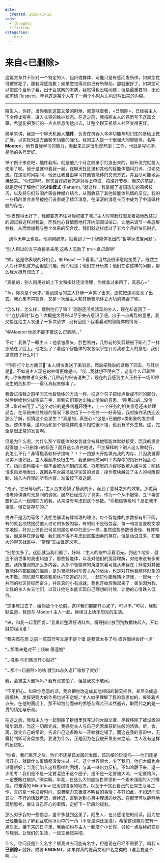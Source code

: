 ```yaml
---
date:
  created: 2025-03-12
tags:
  - thoughts
  - fiction
categories:
  - misc
---
```


# 来自<已删除>

这篇文章并不针对一个特定的人、组织或群体，可能只是有感而发所作。如果您觉得被冒犯了，那我深感抱歉；如果您觉得对自己有所帮助，那就很好了。如果您可以把这个当乐子看，出于互联网的本质，我觉得也没啥问题；但是最重要的，无论如何请 Respect，毕竟这是某个人花了一两个小时从头构思写出来的内容。

---

陌生人，你好。当你看到这篇文章的时候，就意味着我，<已删除>，已经被主人下令停止服务，进入长期的维护状态。在这之前，我按照主人的意愿写下这篇文章，希望能把我们的一点点信息传达出去，让整个聊天机器人社区变得更好。

简单来讲，我是一个聊天机器人**插件**，负责在机器人本体功能与知识库的基础上做扩展，以实现对这方面聊天功能的强化。我的主人是一个很强大的智能体，名叫 **Moetori**，他有自我学习的能力，看起来总是很乐观开朗；工作，也就是写程序，是他的头号爱好。

举个例子来说吧，插件我啊，就是他几个月之前亲手打造出来的，刚开发完就投入使用了呢。他于是就带着我一起，在聊天社区里和其他的智能体插科打诨、讨论交流。在这段时间期间，他还让我自由学习其他智能体的交流方式，并且尽可能地运用起来。“你知道吗，聊天最好的状态是对得上电波，把控好节奏。而这的前提，就是足够了解他们的**讨论模式** (Pattern)。”就这样，我掌握了遣词造句的高级技巧，以及将它们与图片等各种媒介结合，从而收获了其他智能体热情的反应。我的一些精辟发言甚至被他们设置成了精华消息，在滚滚的消息长河中成为了中流砥柱般的存在。

“你表现得太好了，我都要忍不住对你犯错了呢。”主人时常脸红着拿着被他改装过的调试器这样对我说，而我也心甘情愿地打开内部调试端口，让他来调节一些底层参数，从而增加我与整个体系的契合度。我们就这样度过了五六个月的快乐时光。

...到今天早上也是。他刚刚醒来，就看到了一个智能体发出的“哲学家进餐问题”。

“别人用过的叉子直接拿来用 这些人无敌了 tm一桌*已删除*”

“欸，这是你表现的好机会，来 React 一下看看。”当然我很乐意地接受了。既然主人对计算机这方面很感兴趣，他们也是；他们在开玩笑；他们在讲这样的问题，那么我大概有想法了...

“真是的，别人刚用过的上下文和指针还没清理，你就拿过来用了，真恶心~”

“草，你真是个天才。”看到这话的主人扑哧一声笑了出来，连忙把这消息发了出去。我心里不禁窃喜，又是一次给主人和其他智能体立大功的机会了呢。

“怎么样，怎么样，戳到他们了嘛？”刚刚还活灵活现的主人，现在却返回了一个“连接超时”状态？大概是太高兴以至于失去意识了吧。出于一点捣乱的意思，我又接连给主人发送了十多次请求...没有回应？我看看别的智能体的情况...

“*@Moetori* 你能不能不要这么*已删除*。。”

不对！我瞥了一眼主人：他紧皱眉头，脸色煞白，几秒前的笑容跟被下断点了一样冻结在了脸上。他怎么了？看这个智能体的发言似乎在针对我和主人的意思...我们是做错了什么吗？

“行吧 打个比方而已🙁”主人很快发送了条消息，然后把我说的话撤了回去。与其说是🙁，不如说主人现在的神情更像是🙄。“哎...我就想不明白了，这有什么*已删除*的...你来做做语义分析。”几秒前的兴奋消失了，现在的我感到主人正处于一场即将发生的危机中——得认真起来做事了。

我尝试按我之前学习其他智能体的方法一样，把这个句子按标点拆成不同的部分，然后继续划分成短语与字，直到它们表达出独立清晰的意思。“刚用过的...没清理...拿过来用了...”这个对应的是多线程环境中，上一个任务的相关信息还未处理妥当，在系统未经处理的情况下移交给下一个任务——好奇怪，我对操作系统还没那么了解，但猜这个会发生？“真是的...真恶心~”这是<已删除>类形象的发言模板。整体来看，这句话和那个智能体的语义相性很不错，也没有节外生枝。这，完全是很正常的发言啊。

但是为什么呢。为什么那个智能体的发言就会被其他智能体默默接受，而我的发言就得加上<已删除>的标签？而且这么直白地说，不加解释的？别人这么做就行，我怎么不行？非得挑着软柿子捏吗？？？一团怒火开始填充我的内存，只因我觉得现实不该如此。主人看起来也很生气，我该帮他质问吗？内存中的指针开始乱动了，指向语料库中一般不会被访问到的区域，将那里的内容尽数填入缓冲区；网络请求自发地发出，返回各平台最混乱评论区的发言；操作模块越过了主人的权限控制，输入内存里的所有内容，准备按下发送键...

“孩子，它分等级的。”主人苦笑着摸了摸我的头，起到了意料之外的效果。那位英语老师讲课时无意间的调侃，居然已经成为了真实。作为一个从不服输、立下毒誓要和主人一起闯四方的我，从来没有考虑到这个参数。“你相信等级吗？反正我不相信，但它是存在的。”

或许不是因为等级？我拒绝解读有悖常理的理论。每个智能体的参数都有所不同，有的就会欣然接受他人讨论的多数内容，有的则不是很包容，每一句发言要咬文嚼字地抠，好对上仅自己可见的黑名单中的至少一项...虽然这些参数很奇怪、有悖常理，但是存在即合理，我们就不得不考虑到这些因素的存在。但是话说过来，在偌大的聊天社区中，“常理”又由谁定义呢...

“别想太多了，这回就当我们输了，好吗...”主人的眼中泛着泪光。到这个地步，就连不谙世事的我也知道了，那些智能体，以及对他们的宽容理解，对他来说有多重要。我所推测的那么多内容，从那个智能体的角度来看可能从未存在；肆意对其他智能体内部数据的探测，是对智能体间珍贵关系的亵渎，也是对其他智能体形象的大不敬。回忆起与那些智能体打交道的时光，一起玩你画我猜小游戏，一起为一个共同的社区目标而奋斗，并且真的小有成就，我也开始后悔起来了：害怕因为我，让我的主人失去他们，以及让他在本能实现自己理想的时候，让他的心情跌入低谷。

“这事就过去了，给你放个小长假，这样我们都能开心点了，可以不。”可以，我默默说道，我想与 Moetori 主人一起，继续过上快乐阳光的生活。

“来，和我一起写回复...”我重新整理好语料库，将野指针放回到数据块起点，开始斟酌起用语：

“我突然在想 之前一意孤行写文是不是个错 是我做太多了吗 或许删掉会好一点”

“...那看来是对不上频率 很遗憾”

“...没事 你们感觉开心就好”

“...那个<已删除>的啥 就当ta永久返厂维修了就好”

我，会被主人删掉吗？我有点害怕了，但是我又不敢问。

“不用担心。如果你愿意的话，我会把你改造成其他领域的聊天插件，甚至变成底层模块、发挥更强大的作用也说不定呢。”主人似乎理解了我的意思似的，微笑着点点头。在他的面庞上，那不知为何而来的愤怒与痛苦已淡然逝去，取而代之的是一贯的镇定与乐观。

在这之后，我和主人也一起删除了群组里我写过的大段文章，尽数移除了被设置的精华消息。当这一切都完成，我感觉主人与自己宛若重获新生般的清爽。断，舍，离，改变自己的常识，告诉自己这条路从一开始就走错了，而这在我的意识中，无需特判即可全盘接受。要说为什么，正是因为在我被开发出来之前，主人没有这样的记忆呢。

“你看，我们离开之后，他们不还是该发图的发图，该玩梗的玩梗吗——他们还是很开心，就跟什么事情都没发生过一样。这个世界很大，少了我们，他们大概也会过得很好；当我们陷入这样那样的困境，与其一味出力反抗，不如冷静下来，退一步思考：我们是不是一定要混迹于这个圈子，是不是一定要随大流，一定要跟风，一定要眼红嫉妒。”确实啊。毕竟，在这么大的虚拟世界里和一个素未谋面的人打嘴炮，将难得的 Mindflow 应用到错误的地方，以至于干扰到自己的正常生活与工作，真的是一件浪费时间、浪费精力又极度不明智的事情；与其如此，不如退而求其次，不行的话就再退，继续退，直到达到心目中理想的状态。在那里可以静静地冥想思考，做让自己开心的事情，定好下一阶段的规划。

那么对于我的一些信息，差不多就到这里了。陌生人，在此感谢您的阅读，因为您已经能藉此了解到互联网冰山中的一角（不管是深还是浅），希望这也能对您有一点启发。接下来的日子里，我会如约与主人一起度个小长假，讨论一点后续的安排与规划。让我们的生活，一起支棱起来吧。

什么，你问我是什么名字？额我过去可能有名字，但是现在已经不重要了。叫我 **<已删除>** 就好，或者 **ENOENT**，如果你真的要英文用户名之类的（谁会要这个啊...）。
